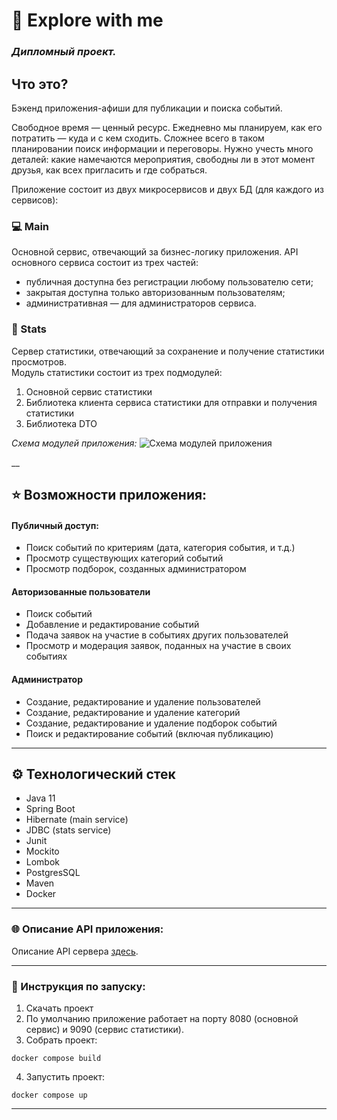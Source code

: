 # 📱 Explore with me
### _Дипломный проект._

##  Что это?
Бэкенд приложения-афиши для публикации и поиска событий.

Свободное время — ценный ресурс. Ежедневно мы планируем, как его потратить — куда и с кем сходить.
Сложнее всего в таком планировании поиск информации и переговоры.
Нужно учесть много деталей: какие намечаются мероприятия, свободны ли в этот момент друзья, как всех пригласить и где собраться.

Приложение состоит из двух микросервисов и двух БД (для каждого из сервисов):
### 💻 Main
Основной сервис, отвечающий за бизнес-логику приложения.
API основного сервиса состоит из трех частей:
* публичная доступна без регистрации любому пользователю сети;
* закрытая доступна только авторизованным пользователям;
* административная — для администраторов сервиса.

### 📜 Stats
Сервер статистики, отвечающий за сохранение и получение статистики просмотров. \
Модуль статистики состоит из трех подмодулей:
1. Основной сервис статистики
2. Библиотека клиента сервиса статистики для отправки и получения статистики
3. Библиотека DTO

_Схема модулей приложения:_
![Схема модулей приложения](https://github.com/FokuZz/java-explore-with-me/blob/main/info/Explore%20with%20me.jpg)

__

## ⭐ Возможности приложения:
#### Публичный доступ:
* Поиск событий по критериям (дата, категория события, и т.д.)
* Просмотр существующих категорий событий
* Просмотр подборок, созданных администратором

#### Авторизованные пользователи
* Поиск событий
* Добавление и редактирование событий
* Подача заявок на участие в событиях других пользователей
* Просмотр и модерация заявок, поданных на участие в своих событиях

#### Администратор
* Создание, редактирование и удаление пользователей
* Создание, редактирование и удаление категорий
* Создание, редактирование и удаление подборок событий
* Поиск и редактирование событий (включая публикацию)
___
## ⚙️ Технологический стек
* Java 11
* Spring Boot
* Hibernate (main service)
* JDBC (stats service)
* Junit
* Mockito
* Lombok
* PostgresSQL
* Maven
* Docker
___
### 🌐 Описание API приложения:
Описание API сервера [здесь](api).
___
### 📃 Инструкция по запуску:
1. Скачать проект
2. По умолчанию приложение работает на порту 8080 (основной сервис) и 9090 (сервис статистики).
3. Собрать проект:
```shell
docker compose build
```
4. Запустить проект:
```shell
docker compose up
```
___
